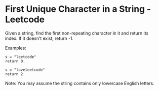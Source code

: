 # First Unique Character in a String - Leetcode

Given a string, find the first non-repeating character in it and return its index. If it doesn't exist, return -1.

Examples:

```
s = "leetcode"
return 0.

s = "loveleetcode"
return 2.
```

Note: You may assume the string contains only lowercase English letters.
